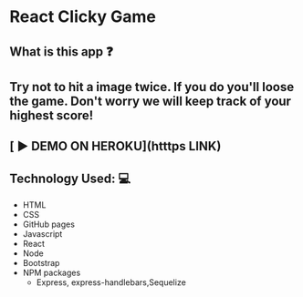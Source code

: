 # React Clicky Game

## What is this app :question:
## Try not to hit a image twice. If you do you'll loose the game. Don't worry we will keep track of your highest score! 

## [ :arrow_forward: DEMO ON HEROKU](htttps LINK)

## Technology Used: :computer:
* HTML
* CSS 
* GitHub pages
* Javascript 
* React
* Node 
* Bootstrap
* NPM packages
  * Express, express-handlebars,Sequelize
